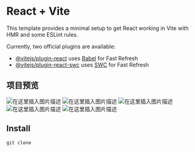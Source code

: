 # React + Vite

This template provides a minimal setup to get React working in Vite with HMR and some ESLint rules.

Currently, two official plugins are available:

- [@vitejs/plugin-react](https://github.com/vitejs/vite-plugin-react/blob/main/packages/plugin-react/README.md) uses [Babel](https://babeljs.io/) for Fast Refresh
- [@vitejs/plugin-react-swc](https://github.com/vitejs/vite-plugin-react-swc) uses [SWC](https://swc.rs/) for Fast Refresh

## 项目预览

![在这里插入图片描述](https://i-blog.csdnimg.cn/direct/66797a503d0f424f8ed43de294adac89.png#pic_center)
![在这里插入图片描述](https://i-blog.csdnimg.cn/direct/6f5e972b480d4ddeb293319b238c91e2.png#pic_center)
![在这里插入图片描述](https://i-blog.csdnimg.cn/direct/88dde87133f640b58910b42b716ec3e7.png#pic_center)
![在这里插入图片描述](https://i-blog.csdnimg.cn/direct/0c5a856264024203ae59615431a17c0b.png#pic_center)
![在这里插入图片描述](https://i-blog.csdnimg.cn/direct/2ffbfb6271b54f6e8ba6258d5dfede87.png#pic_center)

## Install
```
git clone
```
